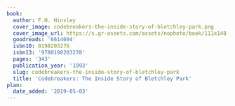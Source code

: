 ```yaml
---
book:
  author: F.H. Hinsley
  cover_image: codebreakers-the-inside-story-of-bletchley-park.png
  cover_image_url: https://s.gr-assets.com/assets/nophoto/book/111x148-bcc042a9c91a29c1d680899eff700a03.png
  goodreads: '6614694'
  isbn10: 0198203276
  isbn13: '9780198203278'
  pages: '343'
  publication_year: '1993'
  slug: codebreakers-the-inside-story-of-bletchley-park
  title: 'Codebreakers: The Inside Story of Bletchley Park'
plan:
  date_added: '2019-05-03'
---
```

